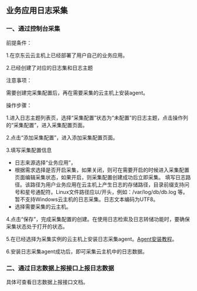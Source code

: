 ## 业务应用日志采集
### 一、通过控制台采集

前提条件：

1.在京东云云主机上已经部署了用户自己的业务应用。

2.已经创建了对应的日志集和日志主题

注意事项：

需要创建完采集配置后，再在需要采集的云主机上安装agent。

操作步骤：

1.进入日志主题列表页，选择“采集配置”状态为“未配置”的日志主题，点击操作列的“采集配置”，进入采集配置页面。

2.点击“添加采集配置”，进入添加采集配置页面。

3.填写采集配置信息

- 日志来源选择“业务应用”，
- 根据需求选择是否开启采集，如果关闭，则可在需要开启的时候进入采集配置页面编辑采集状态，如果开启，则采集配置创建成功后立即采集。
填写日志路径。该路径为用户业务应用在云主机上产生日志的存储路径，目录前缀支持问号和星号通配符。Linux文件路径应以/开头，例如：/var/log/db/db.log 等。暂不支持Windows云主机的日志采集。日志文本编码为UTF8。
- 选择需要采集的云主机。

4.点击“保存”，完成采集配置的创建。在使用日志检索及日志转储功能时，要确保采集状态处于打开的状态。

5.在已经选择为采集实例的云主机上安装日志采集agent。[Agent安装教程](https://docs.jdcloud.com/cn/log-service/agentinstall)。

6.安装日志采集agent成功后，即可采集云主机中的日志数据。

### 二、通过日志数据上报接口上报日志数据

具体可查看日志数据上报接口文档。
